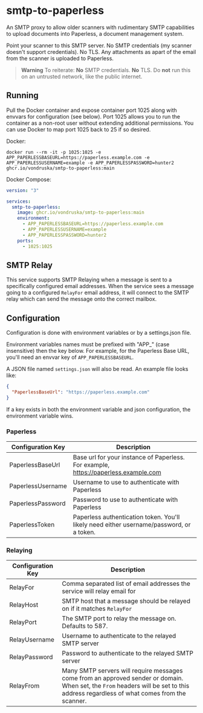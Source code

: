 # smtp-to-paperless

An SMTP proxy to allow older scanners with rudimentary SMTP capabilities to upload documents into Paperless, a document management system.

Point your scanner to this SMTP server. No SMTP credentials (my scanner doesn't support credentials). No TLS. Any attachments as apart of the email from the scanner is uploaded to Paperless.

> **Warning**
To reiterate: **No** SMTP credentials. **No** TLS. Do **not** run this on an untrusted network, like the public internet.

## Running
Pull the Docker container and expose container port 1025 along with envvars for configuration (see below). Port 1025 allows you to run the container as a non-root user without extending additional permissions. You can use Docker to map port 1025 back to 25 if so desired.

Docker:
```shell
docker run --rm -it -p 1025:1025 -e APP_PAPERLESSBASEURL=https://paperless.example.com -e APP_PAPERLESSUSERNAME=example -e APP_PAPERLESSPASSWORD=hunter2 ghcr.io/vondruska/smtp-to-paperless:main
```

Docker Compose:

```yaml
version: "3"

services:
  smtp-to-paperless:
    image: ghcr.io/vondruska/smtp-to-paperless:main
    environment:
      - APP_PAPERLESSBASEURL=https://paperless.example.com
      - APP_PAPERLESSUSERNAME=example
      - APP_PAPERLESSPASSWORD=hunter2
    ports:
      - 1025:1025
```

## SMTP Relay
This service supports SMTP Relaying when a message is sent to a specifically configured email addresses. When the service sees a message going to a configured `RelayFor` email address, it will connect to the SMTP relay which can send the message onto the correct mailbox.

## Configuration 

Configuration is done with environment variables or by a settings.json file. 

Environment variables names must be prefixed with "APP_" (case insensitive) then the key below. For example, for the Paperless Base URL, you'll need an envvar key of `APP_PAPERLESSBASEURL`.

A JSON file named `settings.json` will also be read. An example file looks like:

```json
{
  "PaperlessBaseUrl": "https://paperless.example.com"
}
```

If a key exists in both the environment variable and json configuration, the environment variable wins.


### Paperless

| Configuration Key     | Description |
| --------------------- | ----------- |
| PaperlessBaseUrl  | Base url for your instance of Paperless. For example, https://paperless.example.com       |
| PaperlessUsername | Username to use to authenticate with Paperless        |
| PaperlessPassword | Password to use to authenticate with Paperless            |
| PaperlessToken    | Paperless authentication token. You'll likely need either username/password, or a token. |

### Relaying

| Configuration Key     | Description |
| --------------------- | ----------- |
| RelayFor              | Comma separated list of email addresses the service will relay email for |
| RelayHost             | SMTP host that a message should be relayed on if it matches `RelayFor` |
| RelayPort             | The SMTP port to relay the message on. Defaults to 587. |
| RelayUsername         | Username to authenticate to the relayed SMTP server |
| RelayPassword         | Password to authenticate to the relayed SMTP server |
| RelayFrom             | Many SMTP servers will require messages come from an approved sender or domain. When set, the `From` headers will be set to this address regardless of what comes from the scanner.